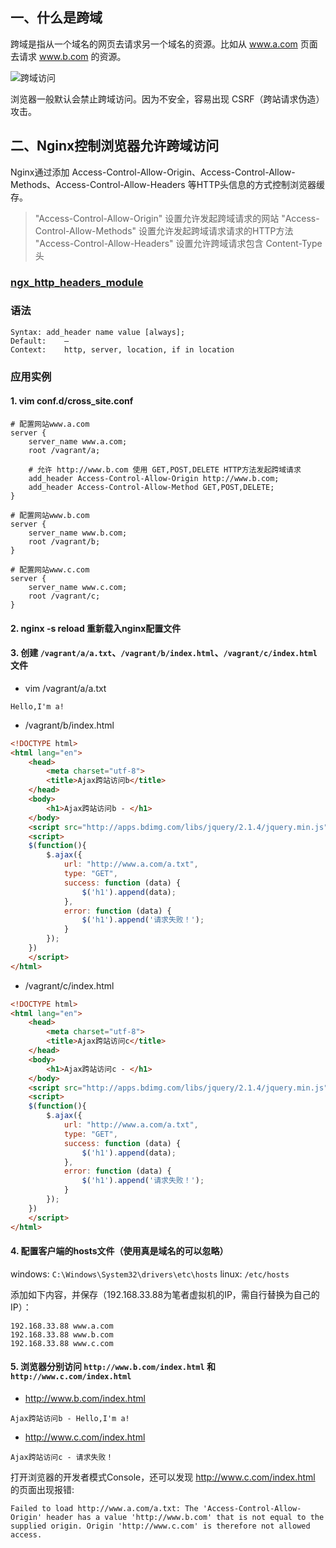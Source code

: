## 一、什么是跨域

跨域是指从一个域名的网页去请求另一个域名的资源。比如从 www.a.com 页面去请求 www.b.com 的资源。

![跨域访问](http://md.ws65535.top/xsj/2018_7_17_2018-07-11_194120.jpg)

浏览器一般默认会禁止跨域访问。因为不安全，容易出现 CSRF（跨站请求伪造）攻击。

## 二、Nginx控制浏览器允许跨域访问

Nginx通过添加 Access-Control-Allow-Origin、Access-Control-Allow-Methods、Access-Control-Allow-Headers 等HTTP头信息的方式控制浏览器缓存。

> "Access-Control-Allow-Origin" 设置允许发起跨域请求的网站
> "Access-Control-Allow-Methods" 设置允许发起跨域请求请求的HTTP方法
> "Access-Control-Allow-Headers" 设置允许跨域请求包含 Content-Type头

### **[ngx_http_headers_module](http://nginx.org/en/docs/http/ngx_http_headers_module.html#add_header)**

### **语法**

	Syntax:	add_header name value [always];
	Default:	—
	Context:	http, server, location, if in location

### 应用实例

#### **1. vim conf.d/cross_site.conf**

```nginxconf
# 配置网站www.a.com
server {
    server_name www.a.com;
    root /vagrant/a;
	
	# 允许 http://www.b.com 使用 GET,POST,DELETE HTTP方法发起跨域请求
    add_header Access-Control-Allow-Origin http://www.b.com;
    add_header Access-Control-Allow-Method GET,POST,DELETE;
}

# 配置网站www.b.com
server {
    server_name www.b.com;
    root /vagrant/b;
}

# 配置网站www.c.com
server {
    server_name www.c.com;
    root /vagrant/c;
}

```

#### **2. nginx -s reload 重新载入nginx配置文件**

#### **3. 创建 `/vagrant/a/a.txt`、`/vagrant/b/index.html`、`/vagrant/c/index.html` 文件**

* vim /vagrant/a/a.txt
```
Hello,I'm a!
```

* /vagrant/b/index.html
```html
<!DOCTYPE html>
<html lang="en">
	<head>
		<meta charset="utf-8">
		<title>Ajax跨站访问b</title>
	</head>
	<body>
		<h1>Ajax跨站访问b - </h1>
	</body>
	<script src="http://apps.bdimg.com/libs/jquery/2.1.4/jquery.min.js"></script>
	<script>
	$(function(){
		$.ajax({
			url: "http://www.a.com/a.txt",
			type: "GET",
			success: function (data) {
				$('h1').append(data);
			},
			error: function (data) {
				$('h1').append('请求失败！');
			}
		});
	})
	</script>
</html>
```

* /vagrant/c/index.html
```html
<!DOCTYPE html>
<html lang="en">
	<head>
		<meta charset="utf-8">
		<title>Ajax跨站访问c</title>
	</head>
	<body>
		<h1>Ajax跨站访问c - </h1>
	</body>
	<script src="http://apps.bdimg.com/libs/jquery/2.1.4/jquery.min.js"></script>
	<script>
	$(function(){
		$.ajax({
			url: "http://www.a.com/a.txt",
			type: "GET",
			success: function (data) {
				$('h1').append(data);
			},
			error: function (data) {
				$('h1').append('请求失败！');
			}
		});
	})
	</script>
</html>
```

#### **4. 配置客户端的hosts文件（使用真是域名的可以忽略）**

windows: `C:\Windows\System32\drivers\etc\hosts`
linux: `/etc/hosts`

添加如下内容，并保存（192.168.33.88为笔者虚拟机的IP，需自行替换为自己的IP）：
```
192.168.33.88 www.a.com
192.168.33.88 www.b.com
192.168.33.88 www.c.com
```

#### **5. 浏览器分别访问 `http://www.b.com/index.html` 和 `http://www.c.com/index.html`**

* http://www.b.com/index.html
```
Ajax跨站访问b - Hello,I'm a!
```

* http://www.c.com/index.html
```
Ajax跨站访问c - 请求失败！
```
打开浏览器的开发者模式Console，还可以发现 http://www.c.com/index.html 的页面出现报错:
```
Failed to load http://www.a.com/a.txt: The 'Access-Control-Allow-Origin' header has a value 'http://www.b.com' that is not equal to the supplied origin. Origin 'http://www.c.com' is therefore not allowed access.
```
